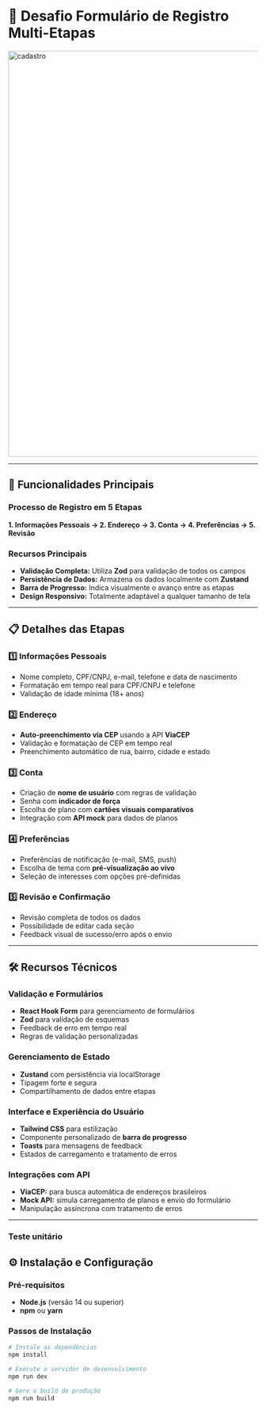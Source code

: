 # 🧭 Desafio Formulário de Registro Multi-Etapas

<img width="730" height="820" alt="cadastro" src="https://github.com/user-attachments/assets/eee6e25e-86f2-4f6e-a575-5026b1b470a3" />

---

## 🚀 Funcionalidades Principais

### Processo de Registro em 5 Etapas

**1. Informações Pessoais → 2. Endereço → 3. Conta → 4. Preferências → 5. Revisão**

### Recursos Principais

- **Validação Completa:** Utiliza **Zod** para validação de todos os campos
- **Persistência de Dados:** Armazena os dados localmente com **Zustand**
- **Barra de Progresso:** Indica visualmente o avanço entre as etapas
- **Design Responsivo:** Totalmente adaptável a qualquer tamanho de tela

---

## 📋 Detalhes das Etapas

### 1️⃣ Informações Pessoais

- Nome completo, CPF/CNPJ, e-mail, telefone e data de nascimento
- Formatação em tempo real para CPF/CNPJ e telefone
- Validação de idade mínima (18+ anos)

### 2️⃣ Endereço

- **Auto-preenchimento via CEP** usando a API **ViaCEP**
- Validação e formatação de CEP em tempo real
- Preenchimento automático de rua, bairro, cidade e estado

### 3️⃣ Conta

- Criação de **nome de usuário** com regras de validação
- Senha com **indicador de força**
- Escolha de plano com **cartões visuais comparativos**
- Integração com **API mock** para dados de planos

### 4️⃣ Preferências

- Preferências de notificação (e-mail, SMS, push)
- Escolha de tema com **pré-visualização ao vivo**
- Seleção de interesses com opções pré-definidas

### 5️⃣ Revisão e Confirmação

- Revisão completa de todos os dados
- Possibilidade de editar cada seção
- Feedback visual de sucesso/erro após o envio

---

## 🛠️ Recursos Técnicos

### Validação e Formulários

- **React Hook Form** para gerenciamento de formulários
- **Zod** para validação de esquemas
- Feedback de erro em tempo real
- Regras de validação personalizadas

### Gerenciamento de Estado

- **Zustand** com persistência via localStorage
- Tipagem forte e segura
- Compartilhamento de dados entre etapas

### Interface e Experiência do Usuário

- **Tailwind CSS** para estilização
- Componente personalizado de **barra de progresso**
- **Toasts** para mensagens de feedback
- Estados de carregamento e tratamento de erros

### Integrações com API

- **ViaCEP:** para busca automática de endereços brasileiros
- **Mock API:** simula carregamento de planos e envio do formulário
- Manipulação assíncrona com tratamento de erros

---

### Teste unitário

## ⚙️ Instalação e Configuração

### Pré-requisitos

- **Node.js** (versão 14 ou superior)
- **npm** ou **yarn**

### Passos de Instalação

```bash
# Instale as dependências
npm install

# Execute o servidor de desenvolvimento
npm run dev

# Gere o build de produção
npm run build

```

